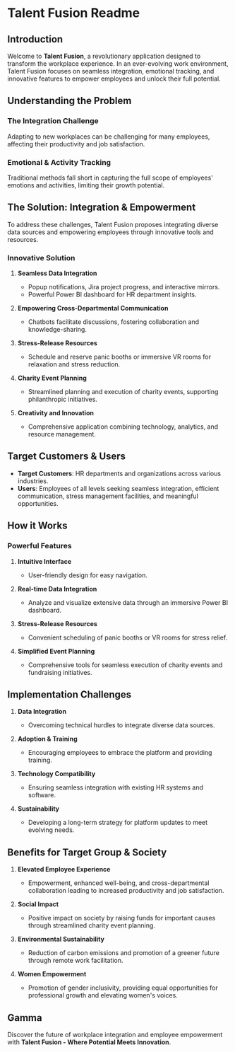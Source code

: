 # Talent Fusion Readme

## Introduction

Welcome to **Talent Fusion**, a revolutionary application designed to transform the workplace experience. In an ever-evolving work environment, Talent Fusion focuses on seamless integration, emotional tracking, and innovative features to empower employees and unlock their full potential.

## Understanding the Problem

### The Integration Challenge
Adapting to new workplaces can be challenging for many employees, affecting their productivity and job satisfaction.

### Emotional & Activity Tracking
Traditional methods fall short in capturing the full scope of employees' emotions and activities, limiting their growth potential.

## The Solution: Integration & Empowerment

To address these challenges, Talent Fusion proposes integrating diverse data sources and empowering employees through innovative tools and resources.

### Innovative Solution

1. **Seamless Data Integration**
   - Popup notifications, Jira project progress, and interactive mirrors.
   - Powerful Power BI dashboard for HR department insights.

2. **Empowering Cross-Departmental Communication**
   - Chatbots facilitate discussions, fostering collaboration and knowledge-sharing.

3. **Stress-Release Resources**
   - Schedule and reserve panic booths or immersive VR rooms for relaxation and stress reduction.

4. **Charity Event Planning**
   - Streamlined planning and execution of charity events, supporting philanthropic initiatives.

5. **Creativity and Innovation**
   - Comprehensive application combining technology, analytics, and resource management.

## Target Customers & Users

- **Target Customers**: HR departments and organizations across various industries.
- **Users**: Employees of all levels seeking seamless integration, efficient communication, stress management facilities, and meaningful opportunities.

## How it Works

### Powerful Features

1. **Intuitive Interface**
   - User-friendly design for easy navigation.

2. **Real-time Data Integration**
   - Analyze and visualize extensive data through an immersive Power BI dashboard.

3. **Stress-Release Resources**
   - Convenient scheduling of panic booths or VR rooms for stress relief.

4. **Simplified Event Planning**
   - Comprehensive tools for seamless execution of charity events and fundraising initiatives.

## Implementation Challenges

1. **Data Integration**
   - Overcoming technical hurdles to integrate diverse data sources.

2. **Adoption & Training**
   - Encouraging employees to embrace the platform and providing training.

3. **Technology Compatibility**
   - Ensuring seamless integration with existing HR systems and software.

4. **Sustainability**
   - Developing a long-term strategy for platform updates to meet evolving needs.

## Benefits for Target Group & Society

1. **Elevated Employee Experience**
   - Empowerment, enhanced well-being, and cross-departmental collaboration leading to increased productivity and job satisfaction.

2. **Social Impact**
   - Positive impact on society by raising funds for important causes through streamlined charity event planning.

3. **Environmental Sustainability**
   - Reduction of carbon emissions and promotion of a greener future through remote work facilitation.

4. **Women Empowerment**
   - Promotion of gender inclusivity, providing equal opportunities for professional growth and elevating women's voices.

## Gamma

Discover the future of workplace integration and employee empowerment with **Talent Fusion - Where Potential Meets Innovation**.
